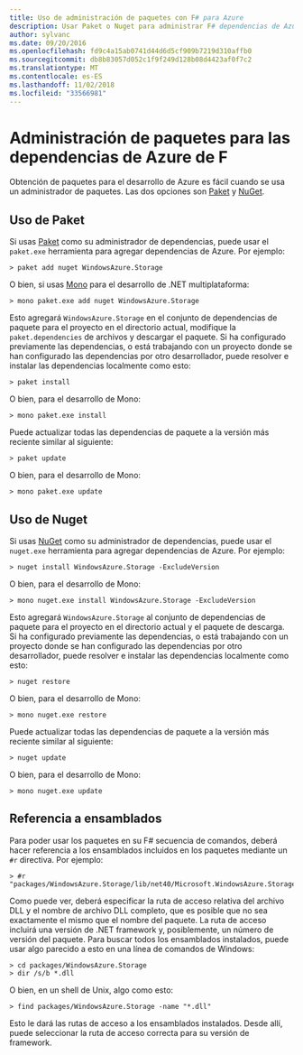 ```yaml
---
title: Uso de administración de paquetes con F# para Azure
description: Usar Paket o Nuget para administrar F# dependencias de Azure
author: sylvanc
ms.date: 09/20/2016
ms.openlocfilehash: fd9c4a15ab0741d44d6d5cf909b7219d310affb0
ms.sourcegitcommit: db8b83057d052c1f9f249d128b08d4423af0f7c2
ms.translationtype: MT
ms.contentlocale: es-ES
ms.lasthandoff: 11/02/2018
ms.locfileid: "33566981"
---
```

# <a name="package-management-for-f-azure-dependencies"></a>Administración de paquetes para las dependencias de Azure de F #

Obtención de paquetes para el desarrollo de Azure es fácil cuando se usa un administrador de paquetes. Las dos opciones son [Paket](https://fsprojects.github.io/Paket/) y [NuGet](https://www.nuget.org/).

## <a name="using-paket"></a>Uso de Paket

Si usas [Paket](https://fsprojects.github.io/Paket/) como su administrador de dependencias, puede usar el `paket.exe` herramienta para agregar dependencias de Azure. Por ejemplo:

    > paket add nuget WindowsAzure.Storage

O bien, si usas [Mono](https://www.mono-project.com/) para el desarrollo de .NET multiplataforma:

    > mono paket.exe add nuget WindowsAzure.Storage

Esto agregará `WindowsAzure.Storage` en el conjunto de dependencias de paquete para el proyecto en el directorio actual, modifique la `paket.dependencies` de archivos y descargar el paquete. Si ha configurado previamente las dependencias, o está trabajando con un proyecto donde se han configurado las dependencias por otro desarrollador, puede resolver e instalar las dependencias localmente como esto:

    > paket install

O bien, para el desarrollo de Mono:

    > mono paket.exe install

Puede actualizar todas las dependencias de paquete a la versión más reciente similar al siguiente:

    > paket update

O bien, para el desarrollo de Mono:

    > mono paket.exe update

## <a name="using-nuget"></a>Uso de Nuget

Si usas [NuGet](https://www.nuget.org/) como su administrador de dependencias, puede usar el `nuget.exe` herramienta para agregar dependencias de Azure. Por ejemplo:

    > nuget install WindowsAzure.Storage -ExcludeVersion

O bien, para el desarrollo de Mono:

    > mono nuget.exe install WindowsAzure.Storage -ExcludeVersion

Esto agregará `WindowsAzure.Storage` al conjunto de dependencias de paquete para el proyecto en el directorio actual y el paquete de descarga. Si ha configurado previamente las dependencias, o está trabajando con un proyecto donde se han configurado las dependencias por otro desarrollador, puede resolver e instalar las dependencias localmente como esto:

    > nuget restore 

O bien, para el desarrollo de Mono:

    > mono nuget.exe restore

Puede actualizar todas las dependencias de paquete a la versión más reciente similar al siguiente:

    > nuget update

O bien, para el desarrollo de Mono:

    > mono nuget.exe update

## <a name="referencing-assemblies"></a>Referencia a ensamblados

Para poder usar los paquetes en su F# secuencia de comandos, deberá hacer referencia a los ensamblados incluidos en los paquetes mediante un `#r` directiva. Por ejemplo:

    > #r "packages/WindowsAzure.Storage/lib/net40/Microsoft.WindowsAzure.Storage.dll"

Como puede ver, deberá especificar la ruta de acceso relativa del archivo DLL y el nombre de archivo DLL completo, que es posible que no sea exactamente el mismo que el nombre del paquete. La ruta de acceso incluirá una versión de .NET framework y, posiblemente, un número de versión del paquete. Para buscar todos los ensamblados instalados, puede usar algo parecido a esto en una línea de comandos de Windows:

    > cd packages/WindowsAzure.Storage
    > dir /s/b *.dll

O bien, en un shell de Unix, algo como esto:

    > find packages/WindowsAzure.Storage -name "*.dll"

Esto le dará las rutas de acceso a los ensamblados instalados. Desde allí, puede seleccionar la ruta de acceso correcta para su versión de framework.
